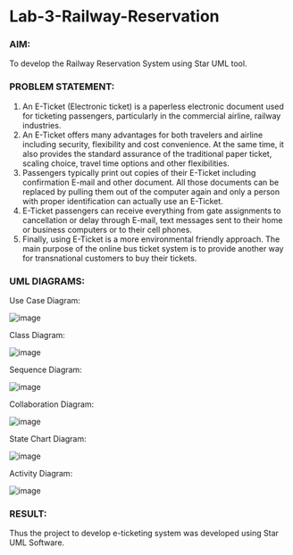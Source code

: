 # Lab-3-Railway-Reservation

### AIM:
To develop the Railway Reservation System using Star UML tool.
### PROBLEM STATEMENT:
1. An E-Ticket (Electronic ticket) is a paperless electronic document used for ticketing
passengers, particularly in the commercial airline, railway industries.
2. An E-Ticket offers many advantages for both travelers and airline including security,
flexibility and cost convenience. At the same time, it also provides the standard assurance of
the traditional paper ticket, scaling choice, travel time options and other flexibilities.
3. Passengers typically print out copies of their E-Ticket including confirmation E-mail
and other document. All those documents can be replaced by pulling them out of the computer
again and only a person with proper identification can actually use an E-Ticket.
4. E-Ticket passengers can receive everything from gate assignments to cancellation or
delay through E-mail, text messages sent to their home or business computers or to their cell
phones.
5. Finally, using E-Ticket is a more environmental friendly approach. The main purpose
of the online bus ticket system is to provide another way for transnational customers to buy
their tickets.
### UML DIAGRAMS:
Use Case Diagram:

![image](https://github.com/prithviraj5703/Lab-3-Railway-Reservation/assets/121418418/4a724199-b3c0-4b85-99ee-2e676d388b9b)

Class Diagram:

![image](https://github.com/prithviraj5703/Lab-3-Railway-Reservation/assets/121418418/4402adbf-0dd6-4ef8-8013-d781d2dcd9a6)

Sequence Diagram:

![image](https://github.com/prithviraj5703/Lab-3-Railway-Reservation/assets/121418418/31079262-34ac-44bd-b394-7857d34e1fc7)


Collaboration Diagram:

![image](https://github.com/prithviraj5703/Lab-3-Railway-Reservation/assets/121418418/c25fc08e-475c-4583-9897-c627d863dcdb)


State Chart Diagram:

![image](https://github.com/prithviraj5703/Lab-3-Railway-Reservation/assets/121418418/b56fdc0b-fda8-4fdd-9a50-444d46e4cb7c)


Activity Diagram:

![image](https://github.com/prithviraj5703/Lab-3-Railway-Reservation/assets/121418418/4c15fc02-9513-416a-8946-a7ab227374c4)


### RESULT:
Thus the project to develop e-ticketing system was developed using Star UML Software.
